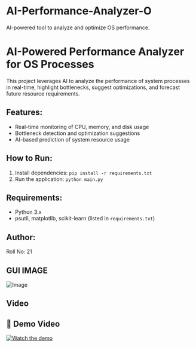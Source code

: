 # AI-Performance-Analyzer-O
AI-powered tool to analyze and optimize OS performance.
# AI-Powered Performance Analyzer for OS Processes

This project leverages AI to analyze the performance of system processes in real-time, highlight bottlenecks, suggest optimizations, and forecast future resource requirements.

## Features:
- Real-time monitoring of CPU, memory, and disk usage
- Bottleneck detection and optimization suggestions
- AI-based prediction of system resource usage

## How to Run:
1. Install dependencies: `pip install -r requirements.txt`
2. Run the application: `python main.py`

## Requirements:
- Python 3.x
- psutil, matplotlib, scikit-learn (listed in `requirements.txt`)

## Author:
Roll No: 21

## GUI IMAGE
![Image](https://github.com/user-attachments/assets/6c208998-b31b-43bc-8a9c-b2a69910c95e)

## Video
## 🎥 Demo Video

[![Watch the demo](https://img.youtube.com/vi/f4jWUuEEPsE/0.jpg)](https://youtu.be/f4jWUuEEPsE)
